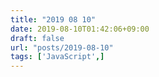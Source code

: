 ```yaml
---
title: "2019 08 10"
date: 2019-08-10T01:42:06+09:00
draft: false
url: "posts/2019-08-10"
tags: ['JavaScript',]
---
```


